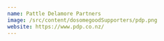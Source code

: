```yaml
---
name: Pattle Delamore Partners
image: /src/content/dosomegoodSupporters/pdp.png
website: https://www.pdp.co.nz/
---
```



